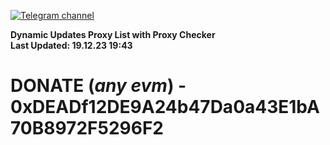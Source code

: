 [![Telegram channel](https://img.shields.io/endpoint?url=https://runkit.io/damiankrawczyk/telegram-badge/branches/master?url=https://t.me/n4z4v0d)](https://t.me/n4z4v0d) 

**Dynamic Updates Proxy List with Proxy Checker**  
**Last Updated: 19.12.23 19:43**

# DONATE (_any evm_) - 0xDEADf12DE9A24b47Da0a43E1bA70B8972F5296F2
